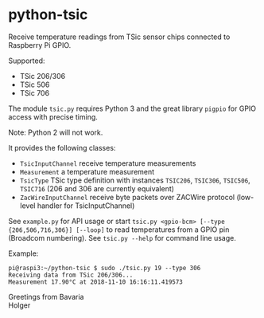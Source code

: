 # python-tsic

Receive temperature readings from TSic sensor chips connected to Raspberry Pi GPIO. 

Supported:
* TSic 206/306
* TSic 506
* TSic 706

The module `tsic.py` requires Python 3 and the great library `pigpio` for GPIO access with precise timing. 

Note: Python 2 will not work.

It provides the following classes:
* `TsicInputChannel` receive temperature measurements
* `Measurement` a temperature measurement
* `TsicType` TSic type definition with instances `TSIC206`, `TSIC306`, `TSIC506`, `TSIC716` (206 and 306 are currently equivalent)
* `ZacWireInputChannel` receive byte packets over ZACWire protocol (low-level handler for TsicInputChannel)

See `example.py` for API usage or start `tsic.py <gpio-bcm> [--type {206,506,716,306}] [--loop]` to read temperatures from a GPIO pin (Broadcom numbering). See `tsic.py --help` for command line usage.

Example:
```
pi@raspi3:~/python-tsic $ sudo ./tsic.py 19 --type 306
Receiving data from TSic 206/306...
Measurement 17.90°C at 2018-11-10 16:16:11.419573
```

Greetings from Bavaria  
Holger
